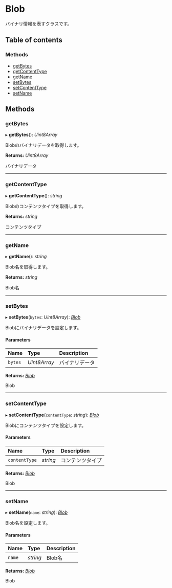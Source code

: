 # Blob


バイナリ情報を表すクラスです。

## Table of contents

### Methods

- [getBytes](blob.md#getbytes)
- [getContentType](blob.md#getcontenttype)
- [getName](blob.md#getname)
- [setBytes](blob.md#setbytes)
- [setContentType](blob.md#setcontenttype)
- [setName](blob.md#setname)

## Methods

### getBytes

▸ **getBytes**(): *Uint8Array*

Blobのバイナリデータを取得します。

**Returns:** *Uint8Array*

バイナリデータ

___

### getContentType

▸ **getContentType**(): *string*

Blobのコンテンツタイプを取得します。

**Returns:** *string*

コンテンツタイプ

___

### getName

▸ **getName**(): *string*

Blob名を取得します。

**Returns:** *string*

Blob名

___

### setBytes

▸ **setBytes**(`bytes`: *Uint8Array*): [*Blob*](blob.md)

Blobにバイナリデータを設定します。

#### Parameters

| Name | Type | Description |
| :------ | :------ | :------ |
| `bytes` | *Uint8Array* | バイナリデータ |

**Returns:** [*Blob*](blob.md)

Blob

___

### setContentType

▸ **setContentType**(`contentType`: *string*): [*Blob*](blob.md)

Blobにコンテンツタイプを設定します。

#### Parameters

| Name | Type | Description |
| :------ | :------ | :------ |
| `contentType` | *string* | コンテンツタイプ |

**Returns:** [*Blob*](blob.md)

Blob

___

### setName

▸ **setName**(`name`: *string*): [*Blob*](blob.md)

Blob名を設定します。

#### Parameters

| Name | Type | Description |
| :------ | :------ | :------ |
| `name` | *string* | Blob名 |

**Returns:** [*Blob*](blob.md)

Blob
